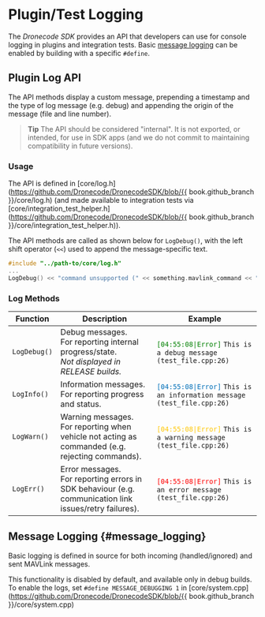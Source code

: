 # Plugin/Test Logging

The *Dronecode SDK* provides an API that developers can use for console logging in plugins and integration tests. 
Basic [message logging](#message_logging) can be enabled by building with a specific `#define`.


## Plugin Log API

The API methods display a custom message, prepending a timestamp and the type of log message (e.g. debug) and appending the origin of the message (file and line number).

> **Tip** The API should be considered "internal". It is not exported, or intended, for use in SDK apps (and we do not commit to maintaining compatibility in future versions).

### Usage

The API is defined in [core/log.h](https://github.com/Dronecode/DronecodeSDK/blob/{{ book.github_branch }}/core/log.h) (and made available to integration tests via [core/integration_test_helper.h](https://github.com/Dronecode/DronecodeSDK/blob/{{ book.github_branch }}/core/integration_test_helper.h)). 

The API methods are called as shown below for `LogDebug()`, with the left shift operator (`<<`) used to append the message-specific text.

```cpp
#include "../path-to/core/log.h"
...
LogDebug() << "command unsupported (" << something.mavlink_command << ").";
```

### Log Methods

Function | Description | Example
--- | --- | ---
`LogDebug()` | Debug messages.<br> For reporting internal progress/state.<br>*Not displayed in RELEASE builds.* | <code style="color:green;">[04:55:08&#124;Error]</code> `This is a debug message (test_file.cpp:26)`
`LogInfo()` | Information messages.<br>For reporting progress and status. | <code style="color:#006fb8;">[04:55:08&#124;Error]</code> `This is an information message (test_file.cpp:26)`
`LogWarn()` | Warning messages.<br>For reporting when vehicle not acting as commanded (e.g. rejecting commands). | <code style="color:#ffc706;">[04:55:08&#124;Error]</code> `This is a warning message (test_file.cpp:26)`
`LogErr()` | Error messages.<br>For reporting errors in SDK behaviour (e.g. communication link issues/retry failures). | <code style="color:red;">[04:55:08&#124;Error]</code> `This is an error message (test_file.cpp:26)`


## Message Logging {#message_logging}

Basic logging is defined in source for both incoming (handled/ignored) and sent MAVLink messages.

This functionality is disabled by default, and available only in debug builds. 
To enable the logs, set `#define MESSAGE_DEBUGGING 1` in [core/system.cpp](https://github.com/Dronecode/DronecodeSDK/blob/{{ book.github_branch }}/core/system.cpp)

<!-- Added: https://github.com/Dronecode/DronecodeSDK/pull/194 -->
